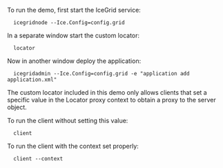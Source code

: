 To run the demo, first start the IceGrid service:

      icegridnode --Ice.Config=config.grid

In a separate window start the custom locator:

      locator

Now in another window deploy the application:

      icegridadmin --Ice.Config=config.grid -e "application add application.xml"

The custom locator included in this demo only allows clients that set a
specific value in the Locator proxy context to obtain a proxy to the server
object.

To run the client without setting this value:

      client

To run the client with the context set properly:

      client --context
